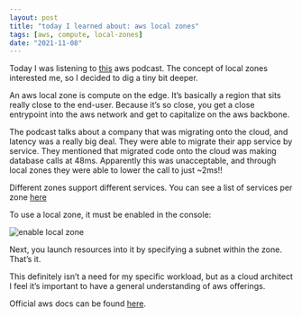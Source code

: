 ```yaml
---
layout: post
title: "today I learned about: aws local zones"
tags: [aws, compute, local-zones]
date: "2021-11-08"
---
```


Today I was listening to [this](https://aws.amazon.com/podcasts/482-introducing-aws-local-zones/) aws podcast. The concept of local zones interested me, so I decided to dig a tiny bit deeper.

An aws local zone is compute on the edge. It’s basically a region that sits really close to the end-user. Because it’s so close, you get a close entrypoint into the aws network and get to capitalize on the aws backbone.

The podcast talks about a company that was migrating onto the cloud, and latency was a really big deal. They were able to migrate their app service by service. They mentioned that migrated code onto the cloud was making database calls at 48ms. Apparently this was unacceptable, and through local zones they were able to lower the call to just ~2ms!!

Different zones support different services. You can see a list of services per zone [here](https://aws.amazon.com/about-aws/global-infrastructure/localzones/features/#AWS_Services)

To use a local zone, it must be enabled in the console:

![enable local zone](/images/enable-local-zone.png)

Next, you launch resources into it by specifying a subnet within the zone. That’s it.

This definitely isn’t a need for my specific workload, but as a cloud architect I feel it’s important to have a general understanding of aws offerings.

Official aws docs can be found [here](https://docs.aws.amazon.com/AWSEC2/latest/UserGuide/using-regions-availability-zones.html#concepts-local-zones).
